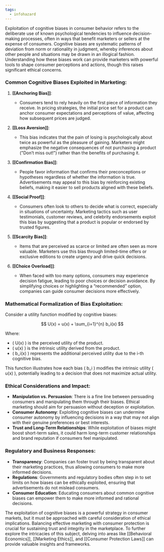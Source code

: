 ```yaml
---
tags:
  - infohazard
---
```


Exploitation of cognitive biases in consumer behavior refers to the deliberate use of known psychological tendencies to influence decision-making processes, often in ways that benefit marketers or sellers at the expense of consumers. Cognitive biases are systematic patterns of deviation from norm or rationality in judgment, whereby inferences about other people and situations may be drawn in an illogical fashion. Understanding how these biases work can provide marketers with powerful tools to shape consumer perceptions and actions, though this raises significant ethical concerns.

### Common Cognitive Biases Exploited in Marketing:

1. **[[Anchoring Bias]]**:
   - Consumers tend to rely heavily on the first piece of information they receive. In pricing strategies, the initial price set for a product can anchor consumer expectations and perceptions of value, affecting how subsequent prices are judged.

2. **[[Loss Aversion]]**:
   - This bias indicates that the pain of losing is psychologically about twice as powerful as the pleasure of gaining. Marketers might emphasize the negative consequences of not purchasing a product ("Don’t miss out!") rather than the benefits of purchasing it.

3. **[[Confirmation Bias]]**:
   - People favor information that confirms their preconceptions or hypotheses regardless of whether the information is true. Advertisements may appeal to this bias by reinforcing existing beliefs, making it easier to sell products aligned with these beliefs.

4. **[[Social Proof]]**:
   - Consumers often look to others to decide what is correct, especially in situations of uncertainty. Marketing tactics such as user testimonials, customer reviews, and celebrity endorsements exploit this bias by suggesting that a product is popular or endorsed by trusted figures.

5. **[[Scarcity Bias]]**:
   - Items that are perceived as scarce or limited are often seen as more valuable. Marketers use this bias through limited-time offers or exclusive editions to create urgency and drive quick decisions.

6. **[[Choice Overload]]**:
   - When faced with too many options, consumers may experience decision fatigue, leading to poor choices or decision avoidance. By simplifying choices or highlighting a “recommended” option, companies can guide consumer decisions more effectively.

### Mathematical Formalization of Bias Exploitation:

Consider a utility function modified by cognitive biases:

$$ U(x) = u(x) + \sum_{i=1}^{n} b_i(x) $$

Where:
- \( U(x) \) is the perceived utility of the product.
- \( u(x) \) is the intrinsic utility derived from the product.
- \( b_i(x) \) represents the additional perceived utility due to the i-th cognitive bias.

This function illustrates how each bias \( b_i \) modifies the intrinsic utility \( u(x) \), potentially leading to a decision that does not maximize actual utility.

### Ethical Considerations and Impact:

- **Manipulation vs. Persuasion**: There is a fine line between persuading consumers and manipulating them through their biases. Ethical marketing should aim for persuasion without deception or exploitation.
- **Consumer Autonomy**: Exploiting cognitive biases can undermine consumer autonomy by influencing decisions in a way that may not align with their genuine preferences or best interests.
- **Trust and Long-Term Relationships**: While exploitation of biases might boost short-term sales, it could harm long-term customer relationships and brand reputation if consumers feel manipulated.

### Regulatory and Business Responses:

- **Transparency**: Companies can foster trust by being transparent about their marketing practices, thus allowing consumers to make more informed decisions.
- **Regulations**: Governments and regulatory bodies often step in to set limits on how biases can be ethically exploited, ensuring that advertisements do not mislead consumers.
- **Consumer Education**: Educating consumers about common cognitive biases can empower them to make more informed and rational decisions.

The exploitation of cognitive biases is a powerful strategy in consumer markets, but it must be approached with careful consideration of ethical implications. Balancing effective marketing with consumer protection is crucial for sustaining trust and integrity in the marketplace. To further explore the intricacies of this subject, delving into areas like [[Behavioral Economics]], [[Marketing Ethics]], and [[Consumer Protection Laws]] can provide valuable insights and frameworks.